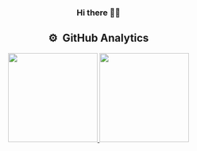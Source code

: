 <h3 align="center">
Hi there 👋🏿
</h3>

<h2 align="center">
 ⚙️ &nbsp;GitHub Analytics
</h2>

<p align="center">
 <a href="https://github.com/ola-pt" align="center">
   <img height="180em" src="https://github-readme-stats-eight-theta.vercel.app/api?username=ola-pt&show_icons=true&include_all_commits=true&count_private=true&bg_color=30,0654a6,42b0ff&title_color=fff&text_color=fff&icon_color=fff"/>
   <img height="180em" src="https://github-readme-stats.vercel.app/api/top-langs/?username=ola-pt&custom_title=My%20Most%20Used%20Languages&langs_count=10&theme=tokyonight&layout=default&bg_color=30,42b0ff,0654a6&title_color=fff&text_color=fff&icon_color=fff&card_width=400em"/>
 </a>
</p>

<!--
**hola-there/hola-there** is a ✨ _special_ ✨ repository because its `README.md` (this file) appears on your GitHub profile.

<h2 align="center">
🤝🏻 &nbsp;Connect with Me
</h2>
  
<a align="center" href="tel:443-906-3830">📱 Click to Call! 📱</a>



Here are some ideas to get you started:

- 🔭 I’m currently working on ...
- 🌱 I’m currently learning ...
- 👯 I’m looking to collaborate on ...
- 🤔 I’m looking for help with ...
- 💬 Ask me about ...
- 📫 How to reach me: ...
- 😄 Pronouns: ...
- ⚡ Fun fact: ...
-->

